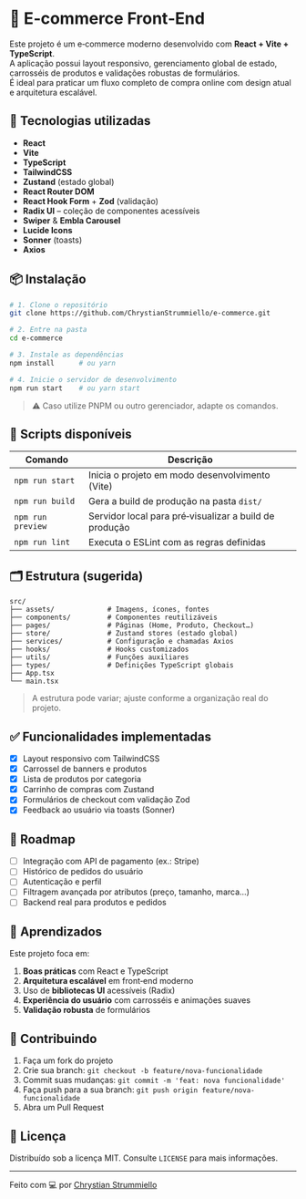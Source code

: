 # 🛒 E‑commerce Front‑End

Este projeto é um e‑commerce moderno desenvolvido com **React + Vite + TypeScript**.  
A aplicação possui layout responsivo, gerenciamento global de estado, carrosséis de produtos e validações robustas de formulários.  
É ideal para praticar um fluxo completo de compra online com design atual e arquitetura escalável.

## 🚀 Tecnologias utilizadas

- **React**  
- **Vite**  
- **TypeScript**  
- **TailwindCSS**  
- **Zustand** (estado global)  
- **React Router DOM**  
- **React Hook Form** + **Zod** (validação)  
- **Radix UI** – coleção de componentes acessíveis  
- **Swiper** & **Embla Carousel**  
- **Lucide Icons**  
- **Sonner** (toasts)  
- **Axios**

## 📦 Instalação

```bash
# 1. Clone o repositório
git clone https://github.com/ChrystianStrummiello/e-commerce.git

# 2. Entre na pasta
cd e-commerce

# 3. Instale as dependências
npm install      # ou yarn

# 4. Inicie o servidor de desenvolvimento
npm run start    # ou yarn start
```

> ⚠️ Caso utilize PNPM ou outro gerenciador, adapte os comandos.

## 🔧 Scripts disponíveis

| Comando            | Descrição                                                          |
|--------------------|--------------------------------------------------------------------|
| `npm run start`    | Inicia o projeto em modo desenvolvimento (Vite)                    |
| `npm run build`    | Gera a build de produção na pasta `dist/`                          |
| `npm run preview`  | Servidor local para pré‑visualizar a build de produção             |
| `npm run lint`     | Executa o ESLint com as regras definidas                           |

## 🗂️ Estrutura (sugerida)

```
src/
├── assets/             # Imagens, ícones, fontes
├── components/         # Componentes reutilizáveis
├── pages/              # Páginas (Home, Produto, Checkout…)
├── store/              # Zustand stores (estado global)
├── services/           # Configuração e chamadas Axios
├── hooks/              # Hooks customizados
├── utils/              # Funções auxiliares
├── types/              # Definições TypeScript globais
├── App.tsx
└── main.tsx
```

> A estrutura pode variar; ajuste conforme a organização real do projeto.

## ✅ Funcionalidades implementadas

- [x] Layout responsivo com TailwindCSS  
- [x] Carrossel de banners e produtos  
- [x] Lista de produtos por categoria  
- [x] Carrinho de compras com Zustand  
- [x] Formulários de checkout com validação Zod  
- [x] Feedback ao usuário via toasts (Sonner)

## 🚧 Roadmap

- [ ] Integração com API de pagamento (ex.: Stripe)  
- [ ] Histórico de pedidos do usuário  
- [ ] Autenticação e perfil  
- [ ] Filtragem avançada por atributos (preço, tamanho, marca…)  
- [ ] Backend real para produtos e pedidos

## 🧠 Aprendizados

Este projeto foca em:

1. **Boas práticas** com React e TypeScript  
2. **Arquitetura escalável** em front‑end moderno  
3. Uso de **bibliotecas UI** acessíveis (Radix)  
4. **Experiência do usuário** com carrosséis e animações suaves  
5. **Validação robusta** de formulários

## 🤝 Contribuindo

1. Faça um fork do projeto  
2. Crie sua branch: `git checkout -b feature/nova-funcionalidade`  
3. Commit suas mudanças: `git commit -m 'feat: nova funcionalidade'`  
4. Faça push para a sua branch: `git push origin feature/nova-funcionalidade`  
5. Abra um Pull Request

## 📄 Licença

Distribuído sob a licença MIT. Consulte `LICENSE` para mais informações.

---

Feito com 💻 por [Chrystian Strummiello](https://github.com/ChrystianStrummiello)
